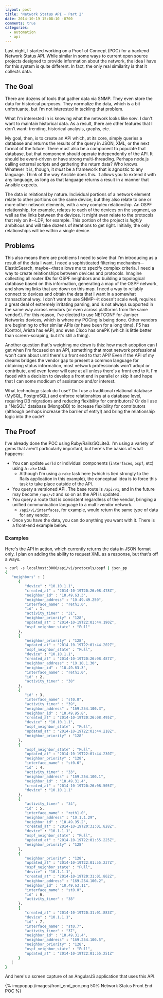 ```yaml
---
layout: post
title: "Network Status API - Part 2"
date: 2014-10-19 15:08:10 -0700
comments: true
categories:
  - automation
  - api
---
```


Last night, I started working on a Proof of Concept (POC) for a backend
Network Status API.  While similar in some ways to current open source
projects designed to provide information about the network, the idea
I have for this system is quite different.  In fact, the only real
similarity is that it collects data.

## The Goal

There are dozens of tools that gather data via SNMP.  They even store
the data for historical purposes.  They normalize the data, which is
a bit unfortuante, but I'm not interested in tackling that problem.

What I'm interested in is knowing what the network looks like _now_.
I don't want to maintain historical data.  As a result, there are other
features that I don't want: trending, historical analysis, graphs, etc.

My goal, then, is to create an API which, at its core, simply queries
a database and returns the results of the query in JSON, XML, or the
next format of the future.  There must also be a component to populate
that database, but that component should operate independently of the
API.  It should be event-driven or have strong multi-threading.  Perhaps
node.js calling external scripts and gathering the return data?  Who
knows.  Whatever it is, though, it _must_ be a framework that is
agnostic to any language.  Think of the way Ansible does this.  It
allows you to extend it with any language, as long as that language
returns a result in a manner that Ansible expects.

The data is relational by nature.  Individual portions of a network
element relate to other portions on the same device, but they also
relate to one or more other network elements, with a very complex
relationship.  An OSPF relationship, for example, relates to each of the
devices on the segment, as well as the links between the devices.  It
might even relate to the protocols that rely on it--LDP, for example.
This portion of the project is _highly_ ambitious and will take dozens
of iterations to get right.  Initially, the only relationships will be
within a single device.

## Problems

This also means there are problems I need to solve that I'm introducing
as a result of the data I want.  I need a sophisticated filtering
mechanism--ElasticSearch, maybe--that allows me to specify complex
criteria.  I need a way to create relationships between devices and
protocols.  Imagine collecting all router IDs for OSPF neighbors and
building a topological database based on this information, generating
a map of the OSPF network, and showing links that are down on this map.
I need a way to reliably connect to devices and obtain the data that
I want in a somewhat transactional way.  I don't want to use SNMP--it
doesn't scale well, requires a great deal of extremely irritating
parsing, and is not always supported in the same way across vendors (or
even across platforms from the same vendor!).  For this reason, I've
elected to use NETCONF for Juniper Networks devices, which is where my
POCing is being done.  Other vendors are beginning to offer similar APIs
(or have been for a long time).  F5 has iControl, Arista has eAPI, and
even Cisco has onePK (which is little better than screen-scraping, but
it's still a thing).

Another question that's weighing me down is this: how much adoption can
I get when I'm focused on an API, something that most network
professional won't care about until there's a front end to that API?
Even if the API of my dreams bridges the vendor gap to present a common
language for obtaining status information, most network professionals
won't adopt or contribute, and even fewer will care at all unless
there's a front end to it.  I'm faced with a decision to develop a front
end in parallel or skip it and hope that I can some modicum of
assistance and/or interest.

What technology stack do I use?  Do I use a traditional relational
database (MySQL, PostgreSQL) and enforce relationships at a database
level, requiring DB migrations and reducing flexibility for
contributors?  Or do I use a "NoSQL" database (MongoDB) to increase
flexibility for contributors (although perhaps increase the barrier of
entry!) and bring the relationship logic into the code?

## The Proof

I've already done the POC using Ruby/Rails/SQLite3.  I'm using a variety
of gems that aren't particularly important, but here's the basics of
what happens:

- You can update `world` or individual components (`interfaces`, `ospf`,
  etc) using a `rake` task.
  - Although I'm using a `rake` task here (which is tied strongly to the
    Rails application in this example), the conceptual idea is to force
this task to take place outside of the API.
- You query a versioned API.  The base route is `/api/v1`, and in the
  future may become `/api/v2` and so on as the API is updated.
- You query a route that is consistent regardless of the vendor,
  bringing a unified communication language to a multi-vendor network.
  - `/api/v1/interfaces`, for example, would return the same type of
    data for any vendor.
- Once you have the data, you can do anything you want with it.  There
  is a front-end example below.

### Examples

Here's the API in action, which currently returns the data in JSON
format only.  I plan on adding the ability to request XML as a response,
but that's off a ways.

```bash
> curl -s localhost:3000/api/v1/protocols/ospf | json_pp
{
   "neighbors" : [
      {
         "device" : "10.10.1.1",
         "created_at" : "2014-10-19T20:26:08.478Z",
         "neighbor_id" : "10.49.63.3",
         "neighbor_address" : "10.49.49.250",
         "interface_name" : "reth1.0",
         "id" : 1,
         "activity_timer" : "31",
         "neighbor_priority" : "128",
         "updated_at" : "2014-10-19T22:01:44.190Z",
         "ospf_neighbor_state" : "Full"
      },
      {
         "neighbor_priority" : "128",
         "updated_at" : "2014-10-19T22:01:44.202Z",
         "ospf_neighbor_state" : "Full",
         "device" : "10.10.1.1",
         "created_at" : "2014-10-19T20:26:08.487Z",
         "neighbor_address" : "10.10.1.30",
         "neighbor_id" : "10.49.63.3",
         "interface_name" : "reth1.0",
         "id" : 2,
         "activity_timer" : "38"
      },
      {
         "id" : 3,
         "interface_name" : "st0.0",
         "activity_timer" : "39",
         "neighbor_address" : "169.254.100.3",
         "neighbor_id" : "10.49.95.8",
         "created_at" : "2014-10-19T20:26:08.495Z",
         "device" : "10.10.1.1",
         "ospf_neighbor_state" : "Full",
         "updated_at" : "2014-10-19T22:01:44.218Z",
         "neighbor_priority" : "128"
      },
      {
         "ospf_neighbor_state" : "Full",
         "updated_at" : "2014-10-19T22:01:44.230Z",
         "neighbor_priority" : "128",
         "interface_name" : "st0.6",
         "id" : 4,
         "activity_timer" : "33",
         "neighbor_address" : "169.254.100.1",
         "neighbor_id" : "10.49.31.4",
         "created_at" : "2014-10-19T20:26:08.505Z",
         "device" : "10.10.1.1"
      },
      {
         "activity_timer" : "34",
         "id" : 5,
         "interface_name" : "reth1.0",
         "neighbor_address" : "10.1.1.29",
         "neighbor_id" : "10.49.95.2",
         "created_at" : "2014-10-19T20:31:01.828Z",
         "device" : "10.1.1.1",
         "ospf_neighbor_state" : "Full",
         "updated_at" : "2014-10-19T22:01:55.225Z",
         "neighbor_priority" : "128"
      },
      {
         "neighbor_priority" : "128",
         "updated_at" : "2014-10-19T22:01:55.237Z",
         "ospf_neighbor_state" : "Full",
         "device" : "10.1.1.1",
         "created_at" : "2014-10-19T20:31:01.862Z",
         "neighbor_address" : "169.254.100.2",
         "neighbor_id" : "10.49.63.11",
         "interface_name" : "st0.0",
         "id" : 6,
         "activity_timer" : "38"
      },
      {
         "created_at" : "2014-10-19T20:31:01.883Z",
         "device" : "10.1.1.1",
         "id" : 7,
         "interface_name" : "st0.7",
         "activity_timer" : "37",
         "neighbor_id" : "10.49.31.4",
         "neighbor_address" : "169.254.100.5",
         "neighbor_priority" : "128",
         "ospf_neighbor_state" : "Full",
         "updated_at" : "2014-10-19T22:01:55.251Z"
      }
   ]
}
```

And here's a screen capture of an AngularJS application that uses this
API.

{% imgpopup /images/front_end_poc.png 50% Network Status Front End POC %}
